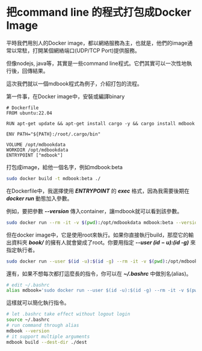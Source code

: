 # 把command line 的程式打包成Docker Image

平時我們用別人的Docker image，都以網絡服務為主，也就是，他們的image通常以常駐，打開某個網絡端口(UDP/TCP Port)提供服務。

但像nodejs, java等，其實是一些command line程式。它們其實可以一次性地執行後，回傳結果。

這次我們就以一個mdbook程式為例子，介紹打包的流程。

第一件事，在Docker image中，安裝或編譯binary
```
# Dockerfile
FROM ubuntu:22.04

RUN apt-get update && apt-get install cargo -y && cargo install mdbook

ENV PATH="${PATH}:/root/.cargo/bin"

VOLUME /opt/mdbookdata
WORKDIR /opt/mdbookdata
ENTRYPOINT ["mdbook"]
```

打包成image，給他一個名字，例如mdbook:beta
```bash
sudo docker build -t mdbook:beta ./
```

在Dockerfile中，我選擇使用 ***ENTRYPOINT*** 的 ***exec*** 格式，因為我需要後期在 ***docker run*** 動態加入參數。

例如，要把參數 ***--version*** 傳入container，讓mdbook就可以看到該參數。
```bash
sudo docker run --rm -it -v $(pwd):/opt/mdbookdata mdbook:beta --version
```

但在docker image中，它是使用root來執行。如果你直接執行build，那麼它的輸出資料夾 ***book/*** 的擁有人就會變成了root。你要用指定 ***--user $(id -u):$(id -g)*** 來指定執行者。
```bash
sudo docker run --user $(id -u):$(id -g) --rm -it -v $(pwd):/opt/mdbookdata mdbook:beta build
```

還有，如果不想每次都打這麼長的指令，你可以在 ***~/.bashrc*** 中做別名(alias)。

```bash
# edit ~/.bashrc
alias mdbook='sudo docker run --user $(id -u):$(id -g) --rm -it -v $(pwd):/opt/mdbookdata mdbook:beta $1'
```

這樣就可以簡化執行指令。
```bash
# let .bashrc take effect without logout login
source ~/.bashrc
# run command through alias
mdbook --version
# it support multiple arguments
mdbook build --dest-dir ./dest
```